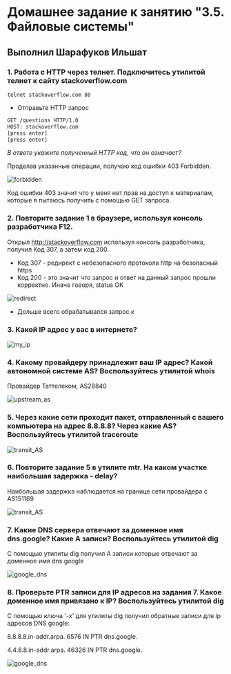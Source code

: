 # Домашнее задание к занятию "3.5. Файловые системы"

## Выполнил Шарафуков Ильшат

### 1. Работа c HTTP через телнет. Подключитесь утилитой телнет к сайту stackoverflow.com
`telnet stackoverflow.com 80`
- Отправьте HTTP запрос
```bash
GET /questions HTTP/1.0
HOST: stackoverflow.com
[press enter]
[press enter]
```
*В ответе укажите полученный HTTP код, что он означает?*

Проделав указанные операции, получаю код ошибки 403 Forbidden.

![forbidden](img/1_1.png)

Код ошибки 403 значит что у меня нет прав на доступ к материалам, которые я пытаюсь получить с помощью GET запроса.

### 2. Повторите задание 1 в браузере, используя консоль разработчика F12.

Открыл http://stackoverflow.com используя консоль разработчика, получил Код 307, а затем код 200.

* Код 307 - редирект с небезопасного протокола http на безопасный https
* Код 200 - это значит что запрос и ответ на данный запрос прошли корректно. Иначе говоря, status OK

![redirect](img/2_1.png)

* Дольше всего обрабатывался запрос к 

### 3. Какой IP адрес у вас в интернете?

![my_ip](img/3.png)

### 4. Какому провайдеру принадлежит ваш IP адрес? Какой автономной системе AS? Воспользуйтесь утилитой whois

Провайдер Таттелеком, AS28840

![upstream_as](img/4.png)

### 5. Через какие сети проходит пакет, отправленный с вашего компьютера на адрес 8.8.8.8? Через какие AS? Воспользуйтесь утилитой traceroute

![transit_AS](img/5.png)

### 6. Повторите задание 5 в утилите mtr. На каком участке наибольшая задержка - delay?

Наибольшая задержка наблюдается на границе сети провайдера с AS151169

![transit_AS](img/6.png)

### 7. Какие DNS сервера отвечают за доменное имя dns.google? Какие A записи? Воспользуйтесь утилитой dig

С помощью утилиты dig получил A записи которые отвечают за доменное имя dns.google

![google_dns](img/7.png)

### 8. Проверьте PTR записи для IP адресов из задания 7. Какое доменное имя привязано к IP? Воспользуйтесь утилитой dig

С помощью ключа '-x' для утилиты dig получил обратные записи для ip адресов DNS google:

8.8.8.8.in-addr.arpa.   6576    IN      PTR     dns.google.

4.4.8.8.in-addr.arpa.   46326   IN      PTR     dns.google.

![google_dns](img/8_1.png)
